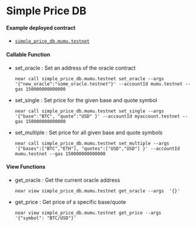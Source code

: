 # Simple Price DB

#### Example deployed contract

- [`simple_price_db.mumu.testnet`](https://explorer.testnet.near.org/accounts/simple_price_db.mumu.testnet)

#### Callable Function

- set_oracle : Set an address of the oracle contract

  ```
  near call simple_price_db.mumu.testnet set_oracle --args '{"new_oracle":"some_oracle.testnet"}' --accountId mumu.testnet --gas 150000000000000
  ```

- set_single : Set price for the given base and quote symbol

  ```
  near call simple_price_db.mumu.testnet set_single --args '{"base":"BTC", "quote":"USD" }' --accountId myaccount.testnet --gas 150000000000000
  ```

- set_multiple : Set price for all given base and quote symbols

  ```
  near call simple_price_db.mumu.testnet set_multiple --args '{"bases":["BTC","ETH"], "quotes":["USD","USD"] }' --accountId mumu.testnet --gas 150000000000000
  ```

#### View Functions

- get_oracle : Get the current oracle address
  
  ```
  near view simple_price_db.mumu.testnet get_oracle --args  '{}'
  ```

- get_price : Get price of a specific base/quote

  ```
  near view simple_price_db.mumu.testnet get_price --args  '{"symbol": "BTC/USD"}'
  ```

